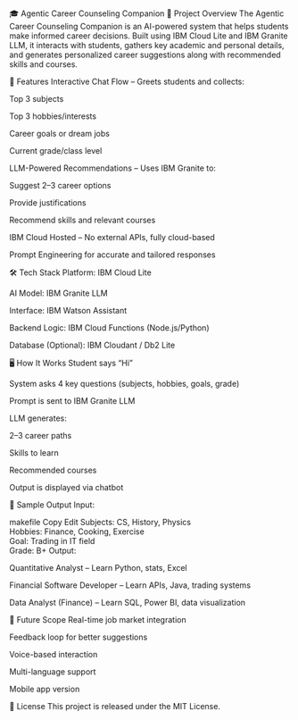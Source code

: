 🎓 Agentic Career Counseling Companion
📌 Project Overview
The Agentic Career Counseling Companion is an AI-powered system that helps students make informed career decisions.
Built using IBM Cloud Lite and IBM Granite LLM, it interacts with students, gathers key academic and personal details, and generates personalized career suggestions along with recommended skills and courses.

🚀 Features
Interactive Chat Flow – Greets students and collects:

Top 3 subjects

Top 3 hobbies/interests

Career goals or dream jobs

Current grade/class level

LLM-Powered Recommendations – Uses IBM Granite to:

Suggest 2–3 career options

Provide justifications

Recommend skills and relevant courses

IBM Cloud Hosted – No external APIs, fully cloud-based

Prompt Engineering for accurate and tailored responses

🛠️ Tech Stack
Platform: IBM Cloud Lite

AI Model: IBM Granite LLM

Interface: IBM Watson Assistant

Backend Logic: IBM Cloud Functions (Node.js/Python)

Database (Optional): IBM Cloudant / Db2 Lite


🖥️ How It Works
Student says “Hi”

System asks 4 key questions (subjects, hobbies, goals, grade)

Prompt is sent to IBM Granite LLM

LLM generates:

2–3 career paths

Skills to learn

Recommended courses

Output is displayed via chatbot

📸 Sample Output
Input:

makefile
Copy
Edit
Subjects: CS, History, Physics  
Hobbies: Finance, Cooking, Exercise  
Goal: Trading in IT field  
Grade: B+
Output:

Quantitative Analyst – Learn Python, stats, Excel

Financial Software Developer – Learn APIs, Java, trading systems

Data Analyst (Finance) – Learn SQL, Power BI, data visualization

🔮 Future Scope
Real-time job market integration

Feedback loop for better suggestions

Voice-based interaction

Multi-language support

Mobile app version

📜 License
This project is released under the MIT License.
